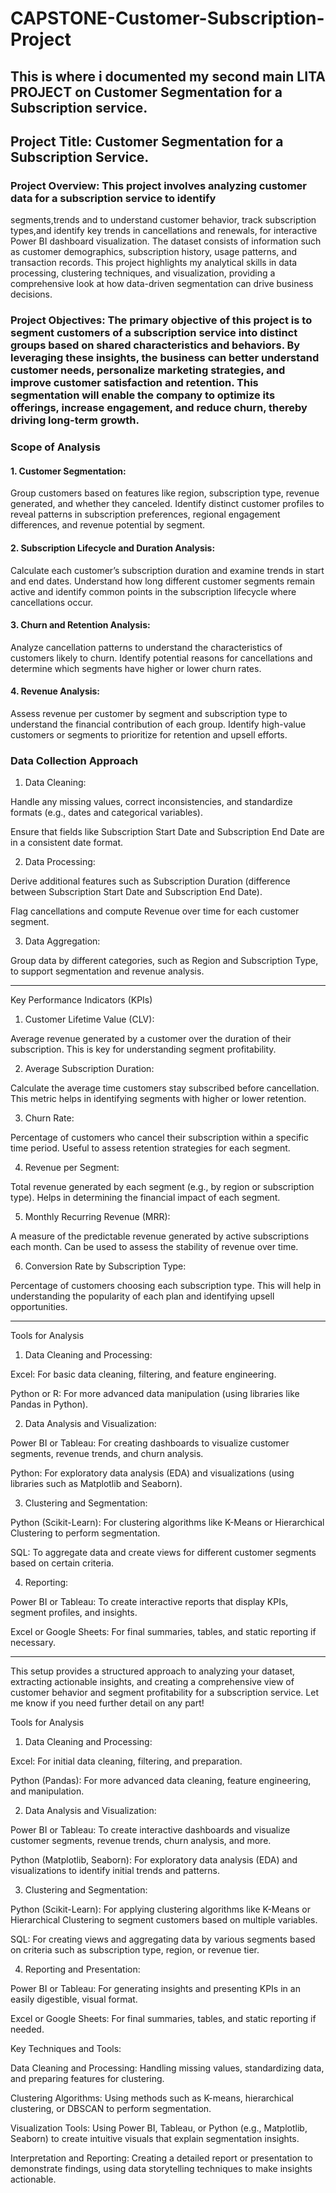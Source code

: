 # CAPSTONE-Customer-Subscription-Project
This is where i documented my second main LITA PROJECT on Customer Segmentation for a Subscription service.
---

## Project Title: Customer Segmentation for a Subscription Service.

### Project Overview: This project involves analyzing customer data for a subscription service to identify 
segments,trends and to understand customer behavior, track subscription types,and identify key trends in cancellations and renewals, for interactive Power BI dashboard visualization.
The dataset consists of information such as customer demographics, subscription history, usage patterns, and transaction records. This project highlights my analytical skills in data processing, clustering techniques, and visualization, providing a comprehensive look at how data-driven segmentation can drive business decisions.


### Project Objectives: The primary objective of this project is to segment customers of a subscription service into distinct groups based on shared characteristics and behaviors. By leveraging these insights, the business can better understand customer needs, personalize marketing strategies, and improve customer satisfaction and retention. This segmentation will enable the company to optimize its offerings, increase engagement, and reduce churn, thereby driving long-term growth.


### Scope of Analysis

#### 1. Customer Segmentation:

Group customers based on features like region, subscription type, revenue generated, and whether they canceled.
Identify distinct customer profiles to reveal patterns in subscription preferences, regional engagement differences, and revenue potential by segment.

#### 2. Subscription Lifecycle and Duration Analysis:

Calculate each customer’s subscription duration and examine trends in start and end dates.
Understand how long different customer segments remain active and identify common points in the subscription lifecycle where cancellations occur.

#### 3. Churn and Retention Analysis:

Analyze cancellation patterns to understand the characteristics of customers likely to churn.
Identify potential reasons for cancellations and determine which segments have higher or lower churn rates.

#### 4. Revenue Analysis:

Assess revenue per customer by segment and subscription type to understand the financial contribution of each group.
Identify high-value customers or segments to prioritize for retention and upsell efforts.


### Data Collection Approach

1. Data Cleaning:

Handle any missing values, correct inconsistencies, and standardize formats (e.g., dates and categorical variables).

Ensure that fields like Subscription Start Date and Subscription End Date are in a consistent date format.



2. Data Processing:

Derive additional features such as Subscription Duration (difference between Subscription Start Date and Subscription End Date).

Flag cancellations and compute Revenue over time for each customer segment.



3. Data Aggregation:

Group data by different categories, such as Region and Subscription Type, to support segmentation and revenue analysis.





---

Key Performance Indicators (KPIs)

1. Customer Lifetime Value (CLV):

Average revenue generated by a customer over the duration of their subscription. This is key for understanding segment profitability.



2. Average Subscription Duration:

Calculate the average time customers stay subscribed before cancellation. This metric helps in identifying segments with higher or lower retention.



3. Churn Rate:

Percentage of customers who cancel their subscription within a specific time period. Useful to assess retention strategies for each segment.



4. Revenue per Segment:

Total revenue generated by each segment (e.g., by region or subscription type). Helps in determining the financial impact of each segment.



5. Monthly Recurring Revenue (MRR):

A measure of the predictable revenue generated by active subscriptions each month. Can be used to assess the stability of revenue over time.



6. Conversion Rate by Subscription Type:

Percentage of customers choosing each subscription type. This will help in understanding the popularity of each plan and identifying upsell opportunities.





---

Tools for Analysis

1. Data Cleaning and Processing:

Excel: For basic data cleaning, filtering, and feature engineering.

Python or R: For more advanced data manipulation (using libraries like Pandas in Python).



2. Data Analysis and Visualization:

Power BI or Tableau: For creating dashboards to visualize customer segments, revenue trends, and churn analysis.

Python: For exploratory data analysis (EDA) and visualizations (using libraries such as Matplotlib and Seaborn).



3. Clustering and Segmentation:

Python (Scikit-Learn): For clustering algorithms like K-Means or Hierarchical Clustering to perform segmentation.

SQL: To aggregate data and create views for different customer segments based on certain criteria.



4. Reporting:

Power BI or Tableau: To create interactive reports that display KPIs, segment profiles, and insights.

Excel or Google Sheets: For final summaries, tables, and static reporting if necessary.





---

This setup provides a structured approach to analyzing your dataset, extracting actionable insights, and creating a comprehensive view of customer behavior and segment profitability for a subscription service. Let me know if you need further detail on any part!






Tools for Analysis

1. Data Cleaning and Processing:

Excel: For initial data cleaning, filtering, and preparation.

Python (Pandas): For more advanced data cleaning, feature engineering, and manipulation.



2. Data Analysis and Visualization:

Power BI or Tableau: To create interactive dashboards and visualize customer segments, revenue trends, churn analysis, and more.

Python (Matplotlib, Seaborn): For exploratory data analysis (EDA) and visualizations to identify initial trends and patterns.



3. Clustering and Segmentation:

Python (Scikit-Learn): For applying clustering algorithms like K-Means or Hierarchical Clustering to segment customers based on multiple variables.

SQL: For creating views and aggregating data by various segments based on criteria such as subscription type, region, or revenue tier.



4. Reporting and Presentation:

Power BI or Tableau: For generating insights and presenting KPIs in an easily digestible, visual format.

Excel or Google Sheets: For final summaries, tables, and static reporting if needed.

Key Techniques and Tools:

Data Cleaning and Processing: Handling missing values, standardizing data, and preparing features for clustering.

Clustering Algorithms: Using methods such as K-means, hierarchical clustering, or DBSCAN to perform segmentation.

Visualization Tools: Using Power BI, Tableau, or Python (e.g., Matplotlib, Seaborn) to create intuitive visuals that explain segmentation insights.

Interpretation and Reporting: Creating a detailed report or presentation to demonstrate findings, using data storytelling techniques to make insights actionable.
